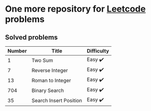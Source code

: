 # One more repository for [Leetcode](https://leetcode.com/) problems

## Solved problems

Number | Title | Difficulty
------|---------|------
1 | Two Sum | Easy :heavy_check_mark:
7 | Reverse Integer | Easy :heavy_check_mark:
13 | Roman to Integer | Easy :heavy_check_mark:
704 | Binary Search | Easy :heavy_check_mark:
35  | Search Insert Position | Easy :heavy_check_mark: